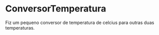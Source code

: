 # ConversorTemperatura

Fiz um pequeno conversor de temperatura de celcius para outras duas temperaturas.
